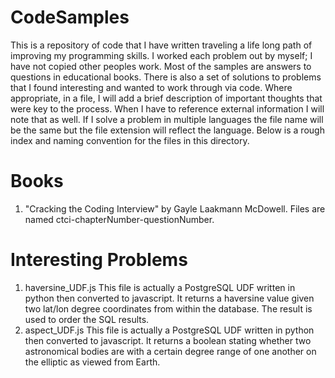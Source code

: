 # CodeSamples
This is a repository of code that I have written traveling a life long path of improving my programming skills.  I worked each problem out by myself; I have not copied other peoples work.  Most of the samples are answers to questions in educational books.  There is also a set of solutions to problems that I found interesting and wanted to work through via code.  Where appropriate, in a file, I will add a brief description of important thoughts that were key to the process.  When I have to reference external information I will note that as well.  If I solve a problem in multiple languages the file name will be the same but the file extension will reflect the language.  Below is a rough index and naming convention for the files in this directory.

# Books
1. "Cracking the Coding Interview" by Gayle Laakmann McDowell.
   Files are named ctci-chapterNumber-questionNumber.

# Interesting Problems 
1.  haversine_UDF.js
    This file is actually a PostgreSQL UDF written in python then converted to javascript.  It returns a haversine value given two lat/lon degree coordinates from within the database.  The result is used to order the SQL results.
2.  aspect_UDF.js
    This file is actually a PostgreSQL UDF written in python then converted to javascript.  It returns a boolean stating whether two astronomical bodies are with a certain degree range of one another on the elliptic as viewed from Earth.
